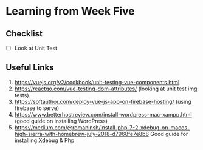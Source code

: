 <h1>Learning from Week Five</h1> 

<h2>Checklist</h2>

- [ ] Look at Unit Test 

<h2>Useful Links</h2>

1. https://vuejs.org/v2/cookbook/unit-testing-vue-components.html
2. https://reactgo.com/vue-testing-dom-attributes/ (looking at unit test img tests).
3. https://softauthor.com/deploy-vue-js-app-on-firebase-hosting/ (using firebase to serve)
4. https://www.betterhostreview.com/install-wordpress-mac-xampp.html (good guide on installing WordPress)
5. https://medium.com/@romaninsh/install-php-7-2-xdebug-on-macos-high-sierra-with-homebrew-july-2018-d7968fe7e8b8 Good guide for installing Xdebug & Php
